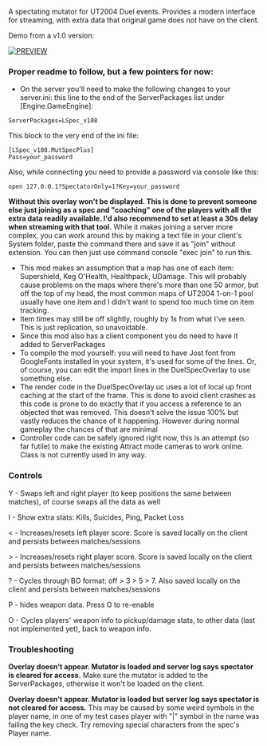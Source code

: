 A spectating mutator for UT2004 Duel events. Provides a modern interface for streaming, with extra data that original game does not have on the client. 

Demo from a v1.0 version:

[![PREVIEW](https://img.youtube.com/vi/JJ0yZVjTUEE/0.jpg)](https://www.youtube.com/watch?v=JJ0yZVjTUEE&rel=0)

### Proper readme to follow, but a few pointers for now:
- On the server you'll need to make the following changes to your server.ini:
this line to the end of the ServerPackages list under [Engine.GameEngine]:
```
ServerPackages=LSpec_v108
```
This block to the very end of the ini file:
```
[LSpec_v108.MutSpecPlus]
Pass=your_password
```
Also, while connecting you need to provide a password via console like this:
```
open 127.0.0.1?SpectatorOnly=1?Key=your_password
```
**Without this overlay won't be displayed. This is done to prevent someone else just joining as a spec and "coaching" one of the players with all the extra data readily available. I'd also recommend to set at least a 30s delay when streaming with that tool.**
While it makes joining a server more complex, you can work around this by making a text file in your client's System folder, paste the command there and save it as "join" without extension. You can then just use command console "exec join" to run this.
- This mod makes an assumption that a map has one of each item: Supershield, Keg O'Health, Healthpack, UDamage. This will probably cause problems on the maps where there's more than one 50 armor, but off the top of my head, the most common maps of UT2004 1-on-1 pool usually have one item and I didn't want to spend too much time on item tracking.
- Item times may still be off slightly, roughly by 1s from what I've seen. This is just replication, so unavoidable.
- Since this mod also has a client component you do need to have it added to ServerPackages
- To compile the mod yourself: you will need to have Jost font from GoogleFonts installed in your system, it's used for some of the lines. Or, of course, you can edit the import lines in the DuelSpecOverlay to use something else.
- The render code in the DuelSpecOverlay.uc uses a lot of local up front caching at the start of the frame. This is done to avoid client crashes as this code is prone to do exactly that if you access a reference to an objected that was removed. This doesn't solve the issue 100% but vastly reduces the chance of it happening. However during normal gameplay the chances of that are minimal
- Controller code can be safely ignored right now, this is an attempt (so far futile) to make the existing Attract mode cameras to work online. Class is not currently used in any way.

### Controls
Y - Swaps left and right player (to keep positions the same between matches), of course swaps all the data as well

I - Show extra stats: Kills, Suicides, Ping, Packet Loss

< - Increases/resets left player score. Score is saved locally on the client and persists between matches/sessions

\> - Increases/resets right player score. Score is saved locally on the client and persists between matches/sessions

? - Cycles through BO format: off > 3  > 5 > 7. Also saved locally on the client and persists between matches/sessions

P - hides weapon data. Press O to re-enable

O - Cycles players' weapon info to pickup/damage stats, to other data (last not implemented yet), back to weapon info. 

### Troubleshooting
**Overlay doesn't appear. Mutator is loaded and server log says spectator is cleared for access.**
Make sure the mutator is added to the ServerPackages, otherwise it won't be loaded on the client.

**Overlay doesn't appear. Mutator is loaded but server log says spectator is not cleared for access.**
This may be caused by some weird symbols in the player name, in one of my test cases player with "|" symbol in the name was failing the key check. Try removing special characters from the spec's Player name.







